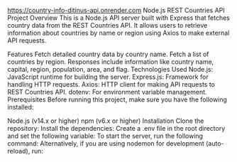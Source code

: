 https://country-info-ditinus-api.onrender.com
Node.js REST Countries API Project
Overview
This is a Node.js API server built with Express that fetches country data from the REST Countries API. It allows users to retrieve information about countries by name or region using Axios to make external API requests.

Features
Fetch detailed country data by country name.
Fetch a list of countries by region.
Responses include information like country name, capital, region, population, area, and flag.
Technologies Used
Node.js: JavaScript runtime for building the server.
Express.js: Framework for handling HTTP requests.
Axios: HTTP client for making API requests to REST Countries API.
dotenv: For environment variable management.
Prerequisites
Before running this project, make sure you have the following installed:

Node.js (v14.x or higher)
npm (v6.x or higher)
Installation
Clone the repository:
Install the dependencies:
Create a .env file in the root directory and set the following variable:
To start the server, run the following command:
Alternatively, if you are using nodemon for development (auto-reload), run:







